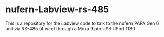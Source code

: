 # nufern-Labview-rs-485

This is a repository for the Labview code to talk to the nufern PAPA Gen 6 unit via RS-485 (4 wire) through a Moxa 9 pin USB UPort 1130
